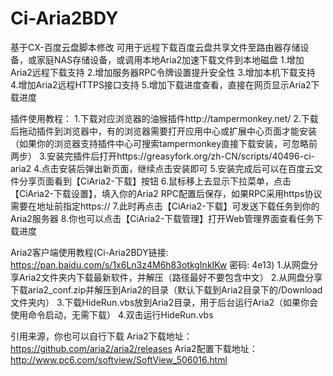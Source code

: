 # Ci-Aria2BDY  

基于CX-百度云盘脚本修改
可用于远程下载百度云盘共享文件至路由器存储设备，或家庭NAS存储设备，或调用本地Aria2加速下载文件到本地磁盘
1.增加Aria2远程下载支持
2.增加服务器RPC令牌设置提升安全性
3.增加本机下载支持
4.增加Aria2远程HTTPS接口支持
5.增加下载进度查看，直接在网页显示Aria2下载进度

插件使用教程：
1.下载对应浏览器的油猴插件http://tampermonkey.net/
2.下载后拖动插件到浏览器中，有的浏览器需要打开应用中心或扩展中心页面才能安装（如果你的浏览器支持插件中心可搜索tampermonkey直接下载安装，可忽略前两步）
3.安装完插件后打开https://greasyfork.org/zh-CN/scripts/40496-ci-aria2
4.点击安装后弹出新页面，继续点击安装即可
5.安装完成后可以在百度云文件分享页面看到【CiAria2-下载】按钮
6.鼠标移上去显示下拉菜单，点击【CiAria2-下载设置】，填入你的Aria2 RPC配置后保存，如果RPC采用https协议需要在地址前指定https://
7.此时再点击【CiAria2-下载】可发送下载任务到你的Aria2服务器
8.你也可以点击【CiAria2-下载管理】打开Web管理界面查看任务下载进度

Aria2客户端使用教程(Ci-Aria2BDY链接: https://pan.baidu.com/s/1x6Ln3z4M6h83otkgInkIKw 密码: 4e13)
1.从网盘分享Aria2文件夹内下载最新软件，并解压（路径最好不要包含中文）
2.从网盘分享下载aria2_conf.zip并解压到Aria2的目录（默认下载到Aria2目录下的/Download文件夹内）
3.下载HideRun.vbs放到Aria2目录，用于后台运行Aria2（如果你会使用命令启动，无需下载）
4.双击运行HideRun.vbs


引用来源，你也可以自行下载
Aria2下载地址：https://github.com/aria2/aria2/releases
Aria2配置下载地址：http://www.pc6.com/softview/SoftView_506016.html
